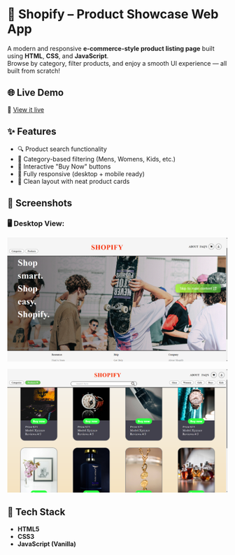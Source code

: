 # 🛒 Shopify – Product Showcase Web App

A modern and responsive **e-commerce-style product listing page** built using **HTML**, **CSS**, and **JavaScript**.  
Browse by category, filter products, and enjoy a smooth UI experience — all built from scratch!

## 🌐 Live Demo

🔗 [View it live](https://jayesh-durge.github.io/Shopify/)

## ✨ Features

- 🔍 Product search functionality
- 📂 Category-based filtering (Mens, Womens, Kids, etc.)
- 🛒 Interactive "Buy Now" buttons
- 📱 Fully responsive (desktop + mobile ready)
- 🎨 Clean layout with neat product cards

## 📸 Screenshots

### 🖥️ Desktop View:
![Shopify UI Preview 1](./Screenshot%202025-06-30%20142346.png)

![Shopify UI Preview 2](./Screenshot%202025-06-30%20142522.png)

## 🧾 Tech Stack

- **HTML5**
- **CSS3**
- **JavaScript (Vanilla)**
